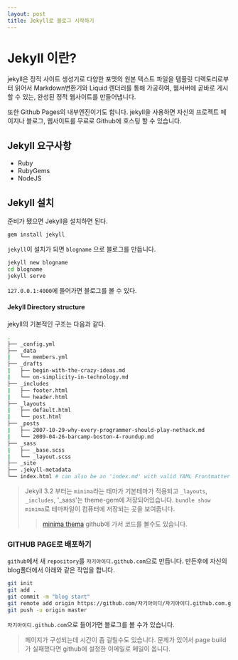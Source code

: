 ```yaml
---
layout: post
title: Jekyll로 블로그 시작하기
---
```

# Jekyll 이란?

jekyll은 정적 사이트 생성기로 다양한 포맷의 원본 텍스트 파일을 템플릿 디렉토리로부터 읽어서 Markdown변환기와 Liquid 렌더러를 통해 가공하여, 웹서버에 곧바로 게시할 수 있는, 완성된 정적 웹사이트를 만들어냅니다.

또한 Github Pages의 내부엔진이기도 합니다. jekyll을 사용하면 자신의 프로젝트 페이지나 블로그, 웹사이트를 무료로 Github에 호스팅 할 수 있습니다.

## Jekyll 요구사항

* Ruby
* RubyGems
* NodeJS

## Jekyll 설치

준비가 됐으면 Jekyll을 설치하면 된다.

```bash
gem install jekyll
```

`jekyll`이 설치가 되면
`blogname` 으로 블로그를 만듭니다.

```bash
jekyll new blogname
cd blogname
jekyll serve
```

`127.0.0.1:4000`에 들어가면 블로그를 볼 수 있다.

#### Jekyll Directory structure

jekyll의 기본적인 구조는 다음과 같다.

```bash
.
├── _config.yml
├── _data
|   └── members.yml
├── _drafts
|   ├── begin-with-the-crazy-ideas.md
|   └── on-simplicity-in-technology.md
├── _includes
|   ├── footer.html
|   └── header.html
├── _layouts
|   ├── default.html
|   └── post.html
├── _posts
|   ├── 2007-10-29-why-every-programmer-should-play-nethack.md
|   └── 2009-04-26-barcamp-boston-4-roundup.md
├── _sass
|   ├── _base.scss
|   └── _layout.scss
├── _site
├── .jekyll-metadata
└── index.html # can also be an 'index.md' with valid YAML Frontmatter
```

> Jekyll 3.2 부터는 `minima`라는 테마가 기본테마가 적용되고 `_layouts`, `_includes`, '_sass'는 theme-gem에 저장되어있습니다.
> `bundle show minima`로 테마파일이 컴퓨터에 저장되는 곳을 보여줍니다.
> >[minima thema](https://github.com/jekyll/minima) github에 가서 코드를 볼수도 있습니다.

### GITHUB PAGE로 배포하기

`github`에서 새 `repository`를 `자기아이디.github.com`으로 만듭니다. 만든후에 자신의 blog폴더에서 아래와 같은 작업을 합니다.

```bash
git init
git add .
git commit -m "blog start"
git remote add origin https://github.com/자기아이디/자기아이디.github.com.git
git push -u origin master
```

`자기아이디.github.com`으로 들어가면 블로그를 볼 수가 있습니다.
> 페이지가 구성되는데 시간이 좀 걸릴수도 있습니다. 문제가 있어서 page build가 실패했다면 github에 설정한 이메일로 메일이 옵니다.